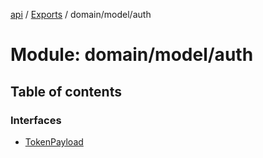 [api](../README.md) / [Exports](../modules.md) / domain/model/auth

# Module: domain/model/auth

## Table of contents

### Interfaces

- [TokenPayload](../interfaces/domain_model_auth.TokenPayload.md)
